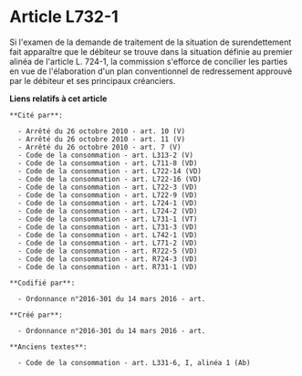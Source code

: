 # Article L732-1

Si l'examen de la demande de traitement de la situation de surendettement fait apparaître que le débiteur se trouve dans la
situation définie au premier alinéa de l'article L. 724-1, la commission s'efforce de concilier les parties en vue de
l'élaboration d'un plan conventionnel de redressement approuvé par le débiteur et ses principaux créanciers.

**Liens relatifs à cet article**

	**Cité par**:

	  - Arrêté du 26 octobre 2010 - art. 10 (V)
	  - Arrêté du 26 octobre 2010 - art. 11 (V)
	  - Arrêté du 26 octobre 2010 - art. 7 (V)
	  - Code de la consommation - art. L313-2 (V)
	  - Code de la consommation - art. L711-8 (VD)
	  - Code de la consommation - art. L722-14 (VD)
	  - Code de la consommation - art. L722-16 (VD)
	  - Code de la consommation - art. L722-3 (VD)
	  - Code de la consommation - art. L722-9 (VD)
	  - Code de la consommation - art. L724-1 (VD)
	  - Code de la consommation - art. L724-2 (VD)
	  - Code de la consommation - art. L731-1 (VT)
	  - Code de la consommation - art. L731-3 (VD)
	  - Code de la consommation - art. L742-1 (VD)
	  - Code de la consommation - art. L771-2 (VD)
	  - Code de la consommation - art. R722-5 (VD)
	  - Code de la consommation - art. R724-3 (VD)
	  - Code de la consommation - art. R731-1 (VD)

	**Codifié par**:

	  - Ordonnance n°2016-301 du 14 mars 2016 - art.

	**Créé par**:

	  - Ordonnance n°2016-301 du 14 mars 2016 - art.

	**Anciens textes**:

	  - Code de la consommation - art. L331-6, I, alinéa 1 (Ab)
